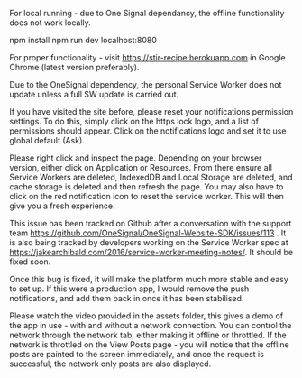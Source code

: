 For local running - due to One Signal dependancy, the offline functionality does not work locally.

npm install
npm run dev
localhost:8080

For proper functionality - visit https://stir-recipe.herokuapp.com in Google Chrome (latest version preferably).

Due to the OneSignal dependency, the personal Service Worker does not update unless a full SW update is carried out.

If you have visited the site before, please reset your notifications permission settings. To do this, simply click on the https lock logo, and a list of permissions should appear. Click on the notifications logo and set it to use global default (Ask).

Please right click and inspect the page. Depending on your browser version, either click
on Application or Resources. From there ensure all Service Workers are deleted, IndexedDB and Local Storage are deleted, and cache storage is deleted and then refresh the page. You may also have to click on the red notification icon to reset the service worker. This will then give you a fresh experience.

This issue has been tracked on Github after a conversation with the support team https://github.com/OneSignal/OneSignal-Website-SDK/issues/113 . It is also being tracked by developers working on the Service Worker spec at https://jakearchibald.com/2016/service-worker-meeting-notes/. It should be fixed soon.

Once this bug is fixed, it will make the platform much more stable and easy to set up. If this were a production app, I would remove the push notifications, and add them back in once it has been stabilised. 

Please watch the video provided in the assets folder, this gives a demo of the app in use - with and without a network connection. You can control the network through the network tab, either making it offline or throttled. If the network is throttled on the View Posts page - you will notice that the offline posts are painted to the screen immediately, and once the request is successful, the network only posts are also displayed.
